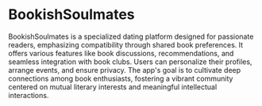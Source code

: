 # BookishSoulmates

BookishSoulmates is a specialized dating platform designed for passionate readers, emphasizing compatibility through shared book preferences. It offers various features like book discussions, recommendations, and seamless integration with book clubs. Users can personalize their profiles, arrange events, and ensure privacy. The app's goal is to cultivate deep connections among book enthusiasts, fostering a vibrant community centered on mutual literary interests and meaningful intellectual interactions.
